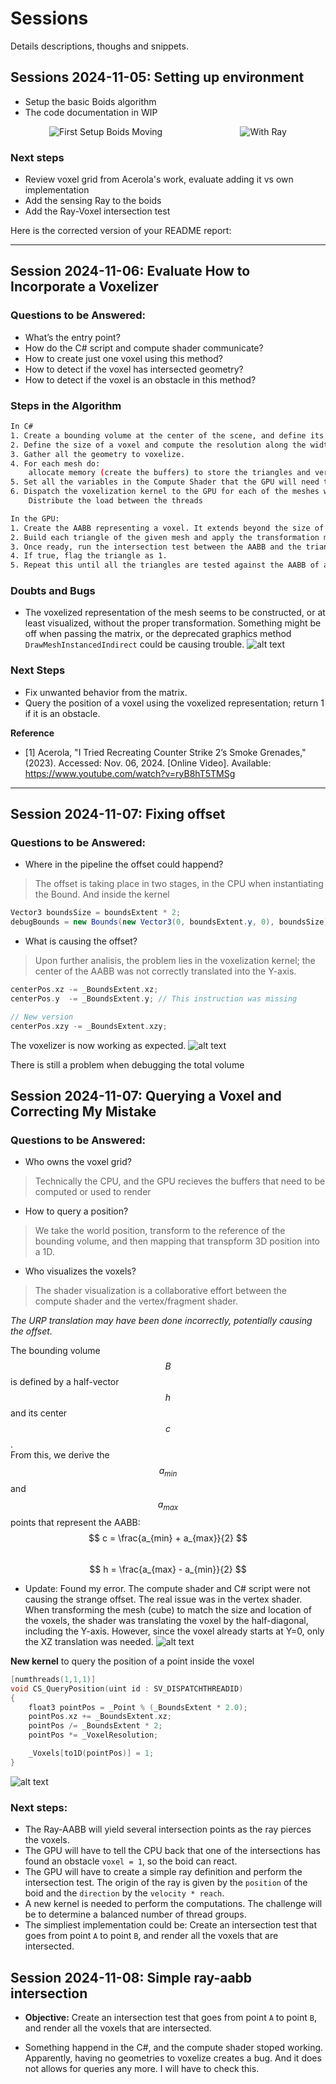 # Sessions
Details descriptions, thoughs and snippets.

## Sessions 2024-11-05: Setting up environment
- Setup the basic Boids algorithm
- The code documentation in WIP

<div style="display: flex; justify-content: space-around; align-items: center;">
    <img src="Assets/Art/Images/first_setup_boids_moving.gif" alt="First Setup Boids Moving" style="max-width: 45%;">
    <img src="Assets/Art/Images/wth_ray.gif" alt="With Ray" style="max-width: 45%;">
</div>


### Next steps
- Review voxel grid from Acerola's work, evaluate adding it vs own implementation
- Add the sensing Ray to the boids
- Add the Ray-Voxel intersection test

Here is the corrected version of your README report:

---

## Session 2024-11-06: Evaluate How to Incorporate a Voxelizer

### Questions to be Answered:
- What’s the entry point?
- How do the C# script and compute shader communicate?
- How to create just one voxel using this method?
- How to detect if the voxel has intersected geometry?
- How to detect if the voxel is an obstacle in this method?

### Steps in the Algorithm
``` bash
In C#
1. Create a bounding volume at the center of the scene, and define its width, height, and depth.
2. Define the size of a voxel and compute the resolution along the width, height, and depth axes.
3. Gather all the geometry to voxelize.
4. For each mesh do:
    allocate memory (create the buffers) to store the triangles and vertices count.
5. Set all the variables in the Compute Shader that the GPU will need to reconstruct the scene, for instance the LocalToWorldMatrix
6. Dispatch the voxelization kernel to the GPU for each of the meshes we want to voxelize.
    Distribute the load between the threads

In the GPU:
1. Create the AABB representing a voxel. It extends beyond the size of the voxel by an _IntersectionBias.
2. Build each triangle of the given mesh and apply the transformation matrix.
3. Once ready, run the intersection test between the AABB and the triangle.
4. If true, flag the triangle as 1.
5. Repeat this until all the triangles are tested against the AABB of a voxel.
```

### Doubts and Bugs
- The voxelized representation of the mesh seems to be constructed, or at least visualized, without the proper transformation. Something might be off when passing the matrix, or the deprecated graphics method `DrawMeshInstancedIndirect` could be causing trouble.
![alt text](Assets/Art/Images/off_voxelization.png)

### Next Steps
- Fix unwanted behavior from the matrix.
- Query the position of a voxel using the voxelized representation; return 1 if it is an obstacle.

**Reference**
- [1] Acerola, "I Tried Recreating Counter Strike 2’s Smoke Grenades," (2023). Accessed: Nov. 06, 2024. [Online Video]. Available: https://www.youtube.com/watch?v=ryB8hT5TMSg

---

## Session 2024-11-07: Fixing offset

### Questions to be Answered:
- Where in the pipeline the offset could happend?
> The offset is taking place in two stages, in the CPU when instantiating the Bound. And inside the kernel
```C#
Vector3 boundsSize = boundsExtent * 2;
debugBounds = new Bounds(new Vector3(0, boundsExtent.y, 0), boundsSize);
```

- What is causing the offset?
> Upon further analisis, the problem lies in the voxelization kernel; the center of the AABB was not correctly translated into the Y-axis.
```C
centerPos.xz -= _BoundsExtent.xz;
centerPos.y  -= _BoundsExtent.y; // This instruction was missing

// New version
centerPos.xzy -= _BoundsExtent.xzy;
```
The voxelizer is now working as expected.
![alt text](Assets/Art/Images/voxelized_bunny.png)

There is still a problem when debugging the total volume

## Session 2024-11-07: Querying a Voxel and Correcting My Mistake

### Questions to be Answered:
- Who owns the voxel grid?
> Technically the CPU, and the GPU recieves the buffers that need to be computed or used to render
- How to query a position?
> We take the world position, transform to the reference of the bounding volume, and then mapping that transpform 3D position into a 1D.
- Who visualizes the voxels?  
> The shader visualization is a collaborative effort between the compute shader and the vertex/fragment shader.

*The URP translation may have been done incorrectly, potentially causing the offset.*

The bounding volume $$B$$ is defined by a half-vector $$h$$ and its center $$c$$.  
From this, we derive the $$a_{min}$$ and $$a_{max}$$ points that represent the AABB:  
$$ c = \frac{a_{min} + a_{max}}{2} $$  
$$ h = \frac{a_{max} - a_{min}}{2} $$

* Update: Found my error. The compute shader and C# script were not causing the strange offset. The real issue was in the vertex shader. When transforming the mesh (cube) to match the size and location of the voxels, the shader was translating the voxel by the half-diagonal, including the Y-axis. However, since the voxel already starts at Y=0, only the XZ translation was needed. 
![alt text](Assets/Art/Images/voxel_bunny.png)

**New kernel** to query the position of a point inside the voxel

``` C
[numthreads(1,1,1)]
void CS_QueryPosition(uint id : SV_DISPATCHTHREADID)
{
    float3 pointPos = _Point % (_BoundsExtent * 2.0);
    pointPos.xz += _BoundsExtent.xz; 
    pointPos /= _BoundsExtent * 2;
    pointPos *= _VoxelResolution;

    _Voxels[to1D(pointPos)] = 1;
}
```

![alt text](Assets/Art/Images/moving_point_query_voxel.gif)

### Next steps:
- The Ray-AABB will yield several intersection points as the ray pierces the voxels.
- The GPU will have to tell the CPU back that one of the intersections has found an obstacle `voxel = 1`, so the boid can react.
- The GPU will have to create a simple ray definition and perform the intersection test. The origin of the ray is given by the `position` of the boid and the `direction` by the `velocity * reach`.
- A new kernel is needed to perform the computations. The challenge will be to determine a balanced number of thread groups.
- The simpliest implementation could be: Create an intersection test that goes from point `A` to point `B`, and render all the voxels that are intersected.

## Session 2024-11-08: Simple ray-aabb intersection

- **Objective:** Create an intersection test that goes from point `A` to point `B`, and render all the voxels that are intersected.

- Something happend in the C#, and the compute shader stoped working. Apparently, having no geometries to voxelize creates a bug. And it does not allows for queries any more. I will have to check this.